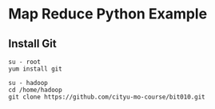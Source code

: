 # Map Reduce Python Example

## Install Git

```
su - root
yum install git

su - hadoop
cd /home/hadoop
git clone https://github.com/cityu-mo-course/bit010.git

```


